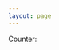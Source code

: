 ```yaml
---
layout: page
---
```


Counter:

<div id="counter"></div>
<script>
    var es = new EventSource('http://api.livecounter.org/counters/1/stream/');
    es.addEventListener('message', function (e) {
        var el = document.getElementById('counter');
        el.innerText = e.data;
    }, false);
</script>
